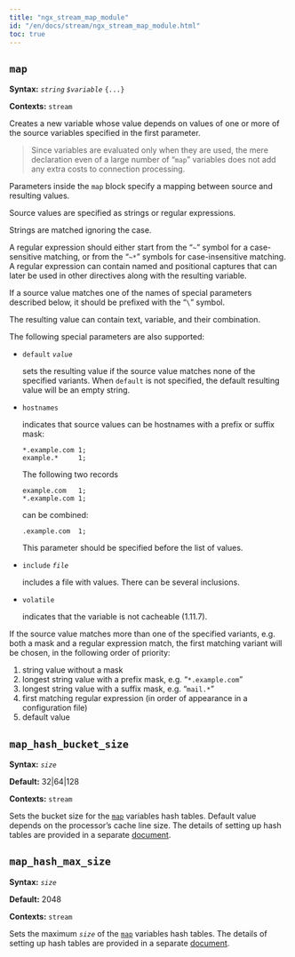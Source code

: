 ```yaml
---
title: "ngx_stream_map_module"
id: "/en/docs/stream/ngx_stream_map_module.html"
toc: true
---
```


## `map`

**Syntax:** *`string`* *`$variable`* `{...}`

**Contexts:** `stream`

Creates a new variable whose value
depends on values of one or more of the source variables
specified in the first parameter.

> Since variables are evaluated only when they are used, the mere declaration
> even of a large number of “`map`” variables
> does not add any extra costs to connection processing.

Parameters inside the `map` block specify a mapping
between source and resulting values.

Source values are specified as strings or regular expressions.

Strings are matched ignoring the case.

A regular expression should either start from the “`~`”
symbol for a case-sensitive matching, or from the “`~*`”
symbols for case-insensitive matching.
A regular expression can contain named and positional captures
that can later be used in other directives along with the
resulting variable.

If a source value matches one of the names of special parameters
described below, it should be prefixed with the “`\`” symbol.

The resulting value can contain text,
variable, and their combination.

The following special parameters are also supported:
- `default` *`value`*

    sets the resulting value if the source value matches none
    of the specified variants.
    When `default` is not specified, the default
    resulting value will be an empty string.
- `hostnames`

    indicates that source values can be hostnames with a prefix or suffix mask:
    ```
    *.example.com 1;
    example.*     1;
    ```
    The following two records
    ```
    example.com   1;
    *.example.com 1;
    ```
    can be combined:
    ```
    .example.com  1;
    ```
    This parameter should be specified before the list of values.
- `include` *`file`*

    includes a file with values.
    There can be several inclusions.
- `volatile`

    indicates that the variable is not cacheable (1.11.7).

If the source value matches more than one of the specified variants,
e.g. both a mask and a regular expression match, the first matching
variant will be chosen, in the following order of priority:
1. string value without a mask
2. longest string value with a prefix mask,
    e.g. “`*.example.com`”
3. longest string value with a suffix mask,
    e.g. “`mail.*`”
4. first matching regular expression
    (in order of appearance in a configuration file)
5. default value

## `map_hash_bucket_size`

**Syntax:** *`size`*

**Default:** 32|64|128

**Contexts:** `stream`

Sets the bucket size for the [`map`](https://nginx.org/en/docs/stream/ngx_stream_map_module.html#map) variables hash tables.
Default value depends on the processor’s cache line size.
The details of setting up hash tables are provided in a separate
[document](https://nginx.org/en/docs/hash.html).

## `map_hash_max_size`

**Syntax:** *`size`*

**Default:** 2048

**Contexts:** `stream`

Sets the maximum *`size`* of the [`map`](https://nginx.org/en/docs/stream/ngx_stream_map_module.html#map) variables
hash tables.
The details of setting up hash tables are provided in a separate
[document](https://nginx.org/en/docs/hash.html).

